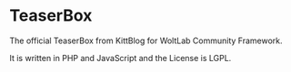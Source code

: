 TeaserBox
=========

The official TeaserBox from KittBlog for WoltLab Community Framework.

It is written in PHP and JavaScript and the License is LGPL.